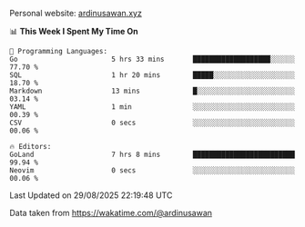 Personal website: [ardinusawan.xyz](https://ardinusawan.xyz)

<!--START_SECTION:waka-->
📊 **This Week I Spent My Time On** 

```text
💬 Programming Languages: 
Go                       5 hrs 33 mins       ███████████████████░░░░░░   77.70 % 
SQL                      1 hr 20 mins        █████░░░░░░░░░░░░░░░░░░░░   18.70 % 
Markdown                 13 mins             █░░░░░░░░░░░░░░░░░░░░░░░░   03.14 % 
YAML                     1 min               ░░░░░░░░░░░░░░░░░░░░░░░░░   00.39 % 
CSV                      0 secs              ░░░░░░░░░░░░░░░░░░░░░░░░░   00.06 % 

🔥 Editors: 
GoLand                   7 hrs 8 mins        █████████████████████████   99.94 % 
Neovim                   0 secs              ░░░░░░░░░░░░░░░░░░░░░░░░░   00.06 % 
```


 Last Updated on 29/08/2025 22:19:48 UTC
<!--END_SECTION:waka-->
Data taken from https://wakatime.com/@ardinusawan
